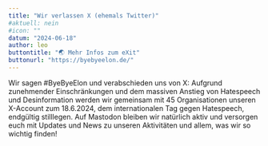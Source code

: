 ```yaml
---
title: "Wir verlassen X (ehemals Twitter)"
#aktuell: nein
#icon: ""
datum: "2024-06-18"
author: leo
buttontitle: "🌏 Mehr Infos zum eXit"
buttonurl: "https://byebyeelon.de/"
---
```

Wir sagen #ByeByeElon und verabschieden uns von X: Aufgrund zunehmender Einschränkungen und dem massiven Anstieg von Hatespeech und Desinformation werden wir gemeinsam mit 45 Organisationen unseren X-Account zum 18.6.2024, dem internationalen Tag gegen Hatespeech, endgültig stilllegen. Auf Mastodon bleiben wir natürlich aktiv und versorgen euch mit Updates und News zu unseren Aktivitäten und allem, was wir so wichtig finden!

